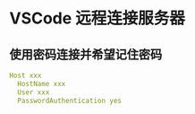 # VSCode 远程连接服务器
## 使用密码连接并希望记住密码
``` yaml
Host xxx
  HostName xxx
  User xxx
  PasswordAuthentication yes
```
